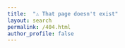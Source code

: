 ```yaml
---
title:  "⚠️ That page doesn't exist"
layout: search
permalink: /404.html
author_profile: false
---
```


